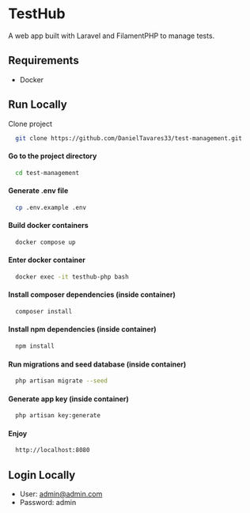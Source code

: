 
# TestHub

A web app built with Laravel and FilamentPHP to manage tests.


## Requirements

- Docker


## Run Locally

Clone project

```bash
  git clone https://github.com/DanielTavares33/test-management.git
```

#### Go to the project directory

```bash
  cd test-management
```

#### Generate .env file

```bash
  cp .env.example .env
```

#### Build docker containers

```bash
  docker compose up
```

#### Enter docker container

```bash
  docker exec -it testhub-php bash
```

#### Install composer dependencies (inside container)

```bash
  composer install
```

#### Install npm dependencies (inside container)

```bash
  npm install
```

#### Run migrations and seed database (inside container)

```bash
  php artisan migrate --seed
```

#### Generate app key (inside container)

```bash
  php artisan key:generate
```

#### Enjoy

```bash
  http://localhost:8080
```

## Login Locally

- User: admin@admin.com
- Password: admin

